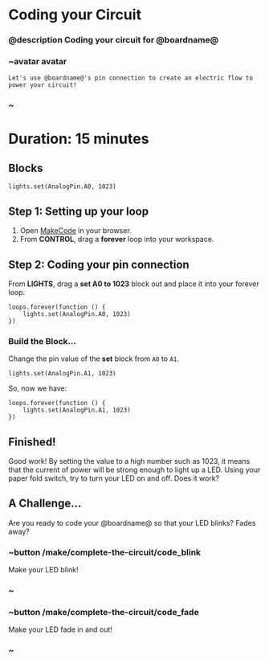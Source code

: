 # Coding your Circuit 
### @description Coding your circuit for @boardname@ 

### ~avatar avatar 
    Let's use @boardname@'s pin connection to create an electric flow to power your circuit! 
### ~ 

# Duration: 15 minutes 

## Blocks 

```cards 
lights.set(AnalogPin.A0, 1023) 
```
## Step 1: Setting up your loop 

1. Open [MakeCode](@homeurl@) in your browser. 
2. From **CONTROL**, drag a **forever** loop into your workspace. 

## Step 2: Coding your pin connection 

From **LIGHTS**, drag a **set A0 to 1023** block out and place it into your forever loop. 

```block
loops.forever(function () {
    lights.set(AnalogPin.A0, 1023)
})
```
### Build the Block... 

Change the pin value of the **set** block from ``A0`` to ``A1``.

```block
lights.set(AnalogPin.A1, 1023)
```

So, now we have:

```blocks
loops.forever(function () {
    lights.set(AnalogPin.A1, 1023)
})
```

## Finished!

Good work! By setting the value to a high number such as 1023, it means that the current of power will be strong enough to light up a LED. Using your paper fold switch, try to turn your LED on and off. Does it work?

## A Challenge... 
Are you ready to code your @boardname@ so that your LED blinks? Fades away? 

### ~button /make/complete-the-circuit/code_blink 

Make your LED blink! 

### ~ 

### ~button /make/complete-the-circuit/code_fade

Make your LED fade in and out! 

### ~ 
